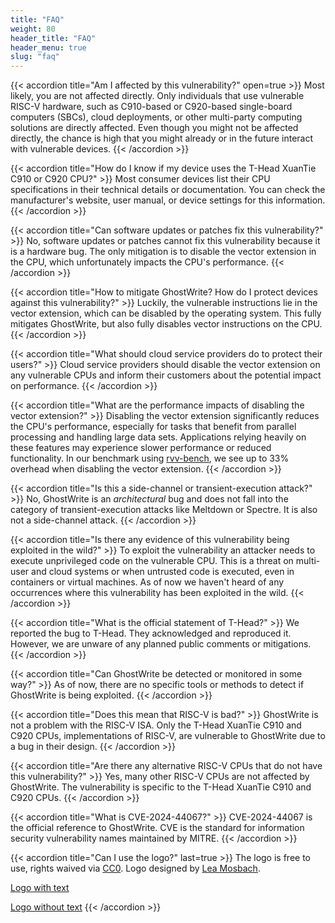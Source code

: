 ```yaml
---
title: "FAQ"
weight: 80
header_title: "FAQ"
header_menu: true
slug: "faq"
---
```


{{< accordion title="Am I affected by this vulnerability?" open=true >}}
Most likely, you are not affected directly.
Only individuals that use vulnerable RISC-V hardware, such as C910-based or C920-based single-board computers (SBCs), cloud deployments, or other multi-party computing solutions are directly affected.
Even though you might not be affected directly, the chance is high that you might already or in the future interact with vulnerable devices.
{{< /accordion >}}

{{< accordion title="How do I know if my device uses the T-Head XuanTie C910 or C920 CPU?" >}}
Most consumer devices list their CPU specifications in their technical details or documentation. 
You can check the manufacturer's website, user manual, or device settings for this information. 
{{< /accordion >}}

{{< accordion title="Can software updates or patches fix this vulnerability?" >}}
No, software updates or patches cannot fix this vulnerability because it is a hardware bug. 
The only mitigation is to disable the vector extension in the CPU, which unfortunately impacts the CPU's performance.
{{< /accordion >}}


{{< accordion title="How to mitigate GhostWrite? How do I protect devices against this vulnerability?" >}}
Luckily, the vulnerable instructions lie in the vector extension, which can be disabled by the operating system.
This fully mitigates GhostWrite, but also fully disables vector instructions on the CPU.
{{< /accordion >}}

{{< accordion title="What should cloud service providers do to protect their users?" >}}
Cloud service providers should disable the vector extension on any vulnerable CPUs and inform their customers about the potential impact on performance.
{{< /accordion >}}

{{< accordion title="What are the performance impacts of disabling the vector extension?" >}}
Disabling the vector extension significantly reduces the CPU's performance, especially for tasks that benefit from parallel processing and handling large data sets. 
Applications relying heavily on these features may experience slower performance or reduced functionality.
In our benchmark using [rvv-bench](https://github.com/camel-cdr/rvv-bench), we see up to 33% overhead when disabling the vector extension. 
{{< /accordion >}}

{{< accordion title="Is this a side-channel or transient-execution attack?" >}}
No, GhostWrite is an *architectural* bug and does not fall into the category of transient-execution attacks like Meltdown or Spectre.
It is also not a side-channel attack.
{{< /accordion >}}


{{< accordion title="Is there any evidence of this vulnerability being exploited in the wild?" >}}
To exploit the vulnerability an attacker needs to execute unprivileged code on the vulnerable CPU.
This is a threat on multi-user and cloud systems or when untrusted code is executed, even in containers or virtual machines.
As of now we haven't heard of any occurrences where this vulnerability has been exploited in the wild.
{{< /accordion >}}


{{< accordion title="What is the official statement of T-Head?" >}}
We reported the bug to T-Head. 
They acknowledged and reproduced it.
However, we are unware of any planned public comments or mitigations.
{{< /accordion >}}

{{< accordion title="Can GhostWrite be detected or monitored in some way?" >}}
As of now, there are no specific tools or methods to detect if GhostWrite is being exploited. 
{{< /accordion >}}

{{< accordion title="Does this mean that RISC-V is bad?" >}}
GhostWrite is not a problem with the RISC-V ISA.
Only the T-Head XuanTie C910 and C920 CPUs, implementations of RISC-V, are vulnerable to GhostWrite due to a bug in their design.
{{< /accordion >}}

{{< accordion title="Are there any alternative RISC-V CPUs that do not have this vulnerability?" >}}
Yes, many other RISC-V CPUs are not affected by GhostWrite. 
The vulnerability is specific to the T-Head XuanTie C910 and C920 CPUs.
{{< /accordion >}}

{{< accordion title="What is CVE-2024-44067?" >}}
CVE-2024-44067 is the official reference to GhostWrite. CVE is the standard for information security vulnerability names maintained by MITRE.
{{< /accordion >}}

{{< accordion title="Can I use the logo?" last=true >}}
The logo is free to use, rights waived via [CC0](https://creativecommons.org/publicdomain/zero/1.0/). Logo designed by [Lea Mosbach](https://cispa.de/de/people/c01lemo).

[Logo with text](/ghostwrite.svg)

[Logo without text](/ghostwrite-no-text.svg)
{{< /accordion >}}

